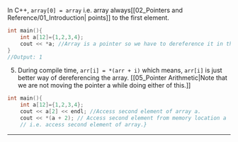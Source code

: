 
In C++, `array[0] = array` i.e. array always[[02_Pointers and Reference/01_Introduction| points]] to the first element.  
```cpp
int main(){  
    int a[12]={1,2,3,4};  
    cout << *a; //Array is a pointer so we have to dereference it in this case.  
}
//Output: 1
```
5. During compile time, `arr[i] = *(arr + i)` which means, `arr[i]` is just better way of dereferencing the array. [[05_Pointer Arithmetic|Note that we are not moving the pointer a while doing either of this.]]
```cpp
int main(){  
    int a[12]={1,2,3,4};  
    cout << a[2] << endl; //Access second element of array a.  
    cout << *(a + 2); // Access second element from memory location a  
    // i.e. access second element of array.}
```

---
